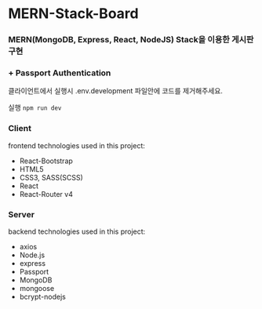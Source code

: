 # MERN-Stack-Board

### MERN(MongoDB, Express, React, NodeJS) Stack을 이용한 게시판 구현 
### + Passport Authentication

클라이언트에서 실행시 .env.development 파일안에 코드를 제거해주세요.

실행 `npm run dev`

### Client  
frontend technologies used in this project:  
* React-Bootstrap
* HTML5  
* CSS3, SASS(SCSS)  
* React  
* React-Router v4

### Server  
backend technologies used in this project:  
* axios
* Node.js  
* express  
* Passport  
* MongoDB
* mongoose
* bcrypt-nodejs


